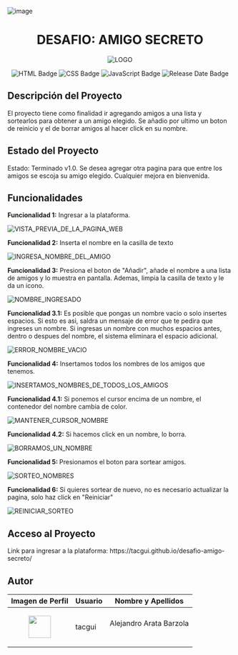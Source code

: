 ![image](https://github.com/user-attachments/assets/f69858e5-439e-48fc-a08e-989892d74b37)<h1 align="CENTER">DESAFIO: AMIGO SECRETO</h1>

<p align="center">
  <img src="https://github.com/user-attachments/assets/592b8bee-323a-451e-98f4-7ed5012bb51b" alt="LOGO">
</p>

<p align="center">
  <img src="https://img.shields.io/badge/HTML-E34F26?style=for-the-badge&logo=html5&logoColor=white" alt="HTML Badge">
  <img src="https://img.shields.io/badge/CSS-1572B6?style=for-the-badge&logo=css3&logoColor=white" alt="CSS Badge">
  <img src="https://img.shields.io/badge/JavaScript-F7DF1E?style=for-the-badge&logo=javascript&logoColor=black" alt="JavaScript Badge">
  <img src="https://img.shields.io/badge/Release%20Date-January-blue?style=for-the-badge" alt="Release Date Badge">
</p>



<h2>Descripción del Proyecto</h2>
El proyecto tiene como finalidad ir agregando amigos a una lista y sortearlos para obtener a un amigo elegido. Se añadio por ultimo un boton de reinicio y el de borrar amigos al hacer click en su nombre.



<h2>Estado del Proyecto</h2>
Estado: Terminado v1.0. Se desea agregar otra pagina para que entre los amigos se escoja su amigo elegido.
Cualquier mejora en bienvenida.



<h2>Funcionalidades</h2>
<b>Funcionalidad 1:</b> Ingresar a la plataforma.
<p align="center">

![VISTA_PREVIA_DE_LA_PAGINA_WEB](https://github.com/user-attachments/assets/f69858e5-439e-48fc-a08e-989892d74b37)
</p>

<b>Funcionalidad 2:</b> Inserta el nombre en la casilla de texto
<p align="center">

![INGRESA_NOMBRE_DEL_AMIGO](https://github.com/user-attachments/assets/c5c1c62b-448c-4a30-bb11-ab9e9f203f96)

</p>

<b>Funcionalidad 3:</b> Presiona el boton de "Añadir", añade el nombre a una lista de amigos y lo muestra en pantalla. Ademas, limpia la casilla de texto y le da un icono.
<p align="center">
  
![NOMBRE_INGRESADO](https://github.com/user-attachments/assets/d5ab441f-2753-4e8f-99aa-6415d13f82f7)
</p>

<b>Funcionalidad 3.1:</b> Es posible que pongas un nombre vacio o solo insertes espacios. Si esto es asi, saldra un mensaje de error que te pedira que ingreses un nombre. Si ingresas un nombre con muchos espacios antes, dentro o despues del nombre, el sistema eliminara el espacio adicional.
<p align="center">

![ERROR_NOMBRE_VACIO](https://github.com/user-attachments/assets/6a830b85-7ff1-430d-862f-c9f2475f1895)
</p>

<b>Funcionalidad 4:</b> Insertamos todos los nombres de los amigos que tenemos.
<p align="center">

![INSERTAMOS_NOMBRES_DE_TODOS_LOS_AMIGOS](https://github.com/user-attachments/assets/82d2b2b7-9072-456a-99d4-8988fdea1fbd)
</p>

<b>Funcionalidad 4.1:</b> Si ponemos el cursor encima de un nombre, el contenedor del nombre cambia de color.
<p align="center">

![MANTENER_CURSOR_NOMBRE](https://github.com/user-attachments/assets/b65bf46b-3dbd-4d21-be43-d1d8cf6f9929)
</p>


<b>Funcionalidad 4.2:</b> Si hacemos click en un nombre, lo borra.
<p align="center">

![BORRAMOS_UN_NOMBRE](https://github.com/user-attachments/assets/f2fa9392-a90f-4839-a080-1c1d94efe36e)
</p>

<b>Funcionalidad 5: </b> Presionamos el boton para sortear amigos.
<p align="center">

![SORTEO_NOMBRES](https://github.com/user-attachments/assets/81453940-74db-405d-95b2-ce5b28aa4b77)
</p>

<b>Funcionalidad 6:</b> Si quieres sortear de nuevo, no es necesario actualizar la pagina, solo haz click en "Reiniciar"
<p align="center">
  
![REINICIAR_SORTEO](https://github.com/user-attachments/assets/8984dadc-f293-4307-9b11-3e7d66d51144)
</p>



<h2>Acceso al Proyecto</h2>
Link para ingresar a la plataforma: <a href="https://tacgui.github.io/desafio-amigo-secreto/" target="_blank" style="text-decoration: none;"> https://tacgui.github.io/desafio-amigo-secreto/ </a>

<h2>Autor</h2>

| Imagen de Perfil | Usuario | Nombre y Apellidos |
|------------------|---------|--------------------|
| <p align="center"><img src="https://github.com/user-attachments/assets/4f7c4b3c-3e93-4471-922a-1e836d784bf0" width="50">| tacgui | Alejandro Arata Barzola </p>|
